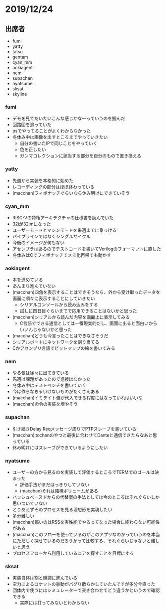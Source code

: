 # 2019/12/24  
## 出席者  
- fumi  
- yatty  
- tatsu  
- gentam  
- cyan_mm  
- aokiagent  
- nem  
- supachan  
- nyatsume  
- sksat  
- skyline  
  
  
### fumi  
- デモを見てだいたいこんな感じかなーっていうのを掴んだ  
- 回路図を追っていた  
- psでやってることがよくわからなかった  
- 冬休み中は画像を出すところまでやっていきたい  
  - 自分の書いたIPで同じことをやっていく  
  - 色を正したい  
  - ガンマコレクションに該当する部分を自分のもので置き換える  
  
### yatty  
- 先週から実装を本格的に始めた  
- レコーディングの部分はほぼ終わっている  
- (macchan)フィボナッチぐらいなら休み明けにできていそう  
  
### cyan_mm  
- RISC-Vの特権アーキテクチャの仕様書を読んでいた  
- 32iが32imになった  
- ユーザーモードとマシンモードを来週までに乗っける  
- パイプラインではなくシングルサイクル  
- 今後のイメージが何もない  
- アセンブラはあるのでテストコードを書いてVerilogのフォーマットに直した  
- 冬休みはCでフィボナッチでメモ化再帰でも動かす  
  
### aokiagent  
- 本を進めている  
- あんまり進んでいない  
- (macchan)四角を表示することはできそうなら、外から受け取ったデータを画面に順々に表示することにしていきたい  
  - シリアルコンソールから読み込みをする  
  - 試しに四日目ぐらいまでで応用できることはないかと思った  
- (macchan)シリアルから読んだ内容を画面上に表示してみる  
  - C言語でできる通信としては一番現実的だし、画面に出ると面白いからいいんじゃないかと思った  
- (macchan)どうも今言ったことはできなさそうだ  
- シリアルポートにネットワークを割り当てる  
- Cかアセンブリ言語でビットマップの絵を書いてみる  
  
### nem  
- やる気は徐々に出てきている  
- 先週は課題があったので進捗はなかった  
- 冬休み中はテストベンチを書いていく  
- 今は作らなきゃいけないものがたくさんある  
- (macchan)イミデイト値が代入できる程度にはなっていればいいな  
- (macchan)命令の実装を増やそう  
  
### supachan  
- 引き続きDelay Reqメッセージ周りでPTPスレーブを書いている  
- (macchan)itochanのやつと最後に合わせてDanteと通信できたらなあと思っている  
- 休み明けにはスレーブができているようにしたい  
  
### nyatsume  
- ユーザーの方から見るのを実装して評価するところでTERMでのゴールは決まった  
  - 評価手法がまだはっきりしていない  
  - (macchan)それは結構ボリュームがある  
- ハッシュベースドからの代替案の手法としては今のところはそれぐらいしか思いついていない  
- とりあえずそのプロセスを見る理想形を実現したい  
- 多分難しい  
- (macchan)怖いのはRSSを実性能でやるってなった場合に終わらない可能性がある  
- (macchan)このフローを使っているのがこのアプリなのかっていうのを本当にただしく探せているのだろうかって比較する、それぐらいじゃないと難しいと思う  
- プロセスフローから利用しているコアを探すことを目標にする  
  
### sksat  
- 実装自体は割と順調に進んでいる  
- 空力によるロケットの挙動がバグり散らかしていたんですが多分今直った  
- 団体内で使うにはシミュレーターで突き合わせてどう違うかというので確認できる  
  - 実際には打ってみないとわからない  

